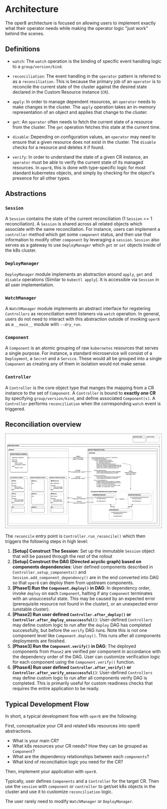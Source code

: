# Architecture

The oper8 architecture is focused on allowing users to implement exactly what their operator needs while making the operator logic "just work" behind the scenes.

## Definitions

- `watch`: The `watch` operation is the binding of specific event handling logic to a `group/version/kind`.

- `reconciliation`: The event handling in the `operator` pattern is referred to as a `reconciliation`. This is because the primary job of an `operator` is to reconcile the current state of the cluster against the desired state declared in the Custom Resource instance (`CR`).

- `apply`: In order to manage dependent resources, an `operator` needs to make changes in the cluster. The `apply` operation takes an in-memory representation of an object and applies that change to the cluster.

- `get`: An `operator` often needs to fetch the current state of a resource from the cluster. The `get` operation fetches this state at the current time.

- `disable`: Depending on configuration values, an `operator` may need to ensure that a given resource does not exist in the cluster. The `disable` checks for a resource and deletes it if found.

- `verify`: In order to understand the state of a given CR instance, an `operator` must be able to verify the current state of its managed resources. In `oper8`, this is done with type-specific logic for most standard kubernetes objects, and simply by checking for the object's presence for all other types.

## Abstractions

<!-- TODO put link to component class -->

### `Session`

A `Session` contains the state of the current reconciliation (1 `Session` == 1 reconciliation). A `Session` is shared across all related objects which associate with the same reconciliation. For instance, users can implement a `controller` method which get some `component` status, and then use that information to modify other `component` by leveraging a `session`. `Session` also serves as a gateway to use `DeployManager` which `get` or `set` objects inside of the k8s cluster.

### `DeployManager`

`DeployManager` module implements an abstraction around `apply`, `get` and `disable` operations (Similar to `kubectl apply`). It is accessible via `Session` in all user implementation.

### `WatchManager`

A `WatchManager` module implements an abstract interface for regstering `Controllers` as reconciliation event listeners via `watch` operation. In general, users do not need to interact with this abstraction outside of invoking `oper8` as a `__main__` module with `--dry_run`.

### `Component`

A `Component` is an atomic grouping of raw `kubernetes` resources that serves a single purpose. For instance, a standard microservice will consist of a `Deployment`, a `Secret` and a `Service`. These would all be grouped into a single `Component` as creating any of them in isolation would not make sense.

### `Controller`

A `Controller` is the core object type that manges the mapping from a CR instance to the set of `Component`. A `Controller` is bound to **exactly one CR** by specifying `group/version/kind`, and define associated `Component(s)`. A `Controller` performs `reconciliation` when the corresponding `watch` event is triggered.

## Reconciliation overview

![architecture overview](./architecture.drawio.png)

The `reconcile` entry point is `Controller.run_reconcile()` which then triggers the following steps in high level:

1. **[Setup] Construct The Session**: Set up the immutable `Session` object that will be passed through the rest of the rollout
2. **[Setup] Construct the DAG (Directed acyclic graph) based on components dependencies**: User defined components described in `Controller.setup_components()` and `Session.add_component_dependency()` are in the end converted into DAG so that `oper8` can deploy them from upstream components.
3. **[Phase1] Run the `Component.deploy()` in DAG**: In dependency order, invoke `deploy` on each `Component`, halting if any `Component` terminates with an unsuccessful state. This may be caused by an expected error (prerequisite resource not found in the cluster), or an unexpected error (unstable cluster).
4. **[Phase2] Run user defined `Controller.after_deploy()` or `Controller.after_deploy_unsuccessful()`**: User-defined `Controllers` may define custom logic to run after the `deploy` DAG has completed successfully, but before the `verify` DAG runs. Note this is not one component level like `Component.deploy()`. This runs after all components deployments are finished.
5. **[Phase3] Run the `Component.verify()` in DAG**: The deployed components from `Phase2` are verified per component in accordance with the dependency order of the DAG. User can customize verification logic for each component using the `Component.verify()` function.
6. **[Phase4] Run user defined `Controller.after_verify()` or `Controller.after_verify_unsuccessful()`**: User-defined `Controllers` may define custom logic to run after all components verify DAG is completed. This is primarily useful for custom readiness checks that requires the entire application to be ready.

## Typical Development Flow

In short, a typical development flow with `oper8` are the following:

First, conceptualize your CR and related k8s resources into oper8 abstractions.

- What is your main CR?
- What k8s resources your CR needs? How they can be grouped as `Component`?
- What are the dependency relationships between each `components`?
- What kind of reconciliation logic you need for the CR?

Then, implement your application with `oper8`.

Typically, user defines `Components` and a `Controller` for the target CR. Then use the `session` with `component` or `controller` to get/set k8s objects in the cluster and use it to customize `reconciliation` logic.

The user rarely need to modify `WatchManager` or `DeployManager`.
